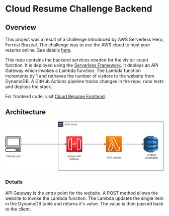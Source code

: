 # Cloud Resume Challenge Backend

## Overview

This project was a result of a challenge introduced by AWS Serverless Hero, Forrest Brazeal. The challenge was to use the AWS cloud to host your resume online. See details [here](https://cloudresumechallenge.dev/).

This repo contains the backend services needed for the visitor count function. It is deployed using the [Serverless Framework](https://www.serverless.com/framework/docs/providers/aws/guide/intro/). It deploys an API Gateway which invokes a Lambda function. The Lambda function increments by 1 and retrieves the number of visitors to the website from DynamoDB. A GitHub Actions pipeline tracks changes in the repo, runs tests and deploys the stack. 

For frontend code, visit [Cloud Resume Frontend](https://github.com/HanselD/cloud-resume-challenge-frontend).

## Architecture

![Architecture](/Cloud-Resume-Backend.png)

### Details

API Gateway is the entry point for the website. A POST method allows the website to invoke the Lambda function. The Lambda updates the single item in the DynamoDB table and returns it's value. The value is then passed back to the client.